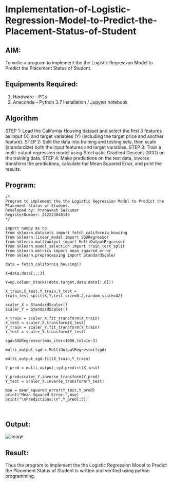 # Implementation-of-Logistic-Regression-Model-to-Predict-the-Placement-Status-of-Student

## AIM:
To write a program to implement the the Logistic Regression Model to Predict the Placement Status of Student.

## Equipments Required:
1. Hardware – PCs
2. Anaconda – Python 3.7 Installation / Jupyter notebook

## Algorithm
STEP 1: Load the California Housing dataset and select the first 3 features as input (X) and target variables (Y) (including the target price and another feature).
STEP 2: Split the data into training and testing sets, then scale (standardize) both the input features and target variables.
STEP 3: Train a multi-output regression model using Stochastic Gradient Descent (SGD) on the training data.
STEP 4: Make predictions on the test data, inverse transform the predictions, calculate the Mean Squared Error, and print the results.
## Program:
```
/*
Program to implement the the Logistic Regression Model to Predict the Placement Status of Student.
Developed by: Pranavesh Saikumar
RegisterNumber: 212223040149
*/

import numpy as np
from sklearn.datasets import fetch_california_housing
from sklearn.linear_model import SGDRegressor
from sklearn.multioutput import MultiOutputRegressor
from sklearn.model_selection import train_test_split
from sklearn.metrics import mean_squared_error
from sklearn.preprocessing import StandardScaler

data = fetch_california_housing()

X=data.data[:,:3]

Y=np.column_stack((data.target,data.data[:,6]))

X_train,X_test,Y_train,Y_test = train_test_split(X,Y,test_size=0.2,random_state=42)

scaler_X = StandardScaler()
scaler_Y = StandardScaler()

X_train = scaler_X.fit_transform(X_train)
X_test = scaler_X.transform(X_test)
Y_train = scaler_Y.fit_transform(Y_train)
Y_test = scaler_Y.transform(Y_test)

sgd=SGDRegressor(max_iter=1000,tol=1e-3)

multi_output_sgd = MultiOutputRegressor(sgd)

multi_output_sgd.fit(X_train,Y_train)

Y_pred = multi_output_sgd.predict(X_test)

Y_pred=scaler_Y.inverse_transform(Y_pred)
Y_test = scaler_Y.inverse_transform(Y_test)

mse = mean_squared_error(Y_test,Y_pred)
print("Mean Squared Error:",mse)
print("\nPredictions:\n",Y_pred[:5])



```

## Output:

![image](https://github.com/user-attachments/assets/0337574a-5445-4cf0-83db-c9aafe52d0ac)


## Result:
Thus the program to implement the the Logistic Regression Model to Predict the Placement Status of Student is written and verified using python programming.
